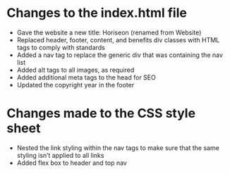 # Changes to the index.html file
+ Gave the website a new title: Horiseon (renamed from Website)  
+ Replaced header, footer, content, and benefits div classes with HTML tags to comply with standards  
+ Added a nav tag to replace the generic div that was containing the nav list  
+ Added alt tags to all images, as required  
+ Added additional meta tags to the head for SEO
+ Updated the copyright year in the footer
  
# Changes made to the CSS style sheet
+ Nested the link styling within the nav tags to make sure that the same styling isn’t applied to all links
+ Added flex box to header and top nav

